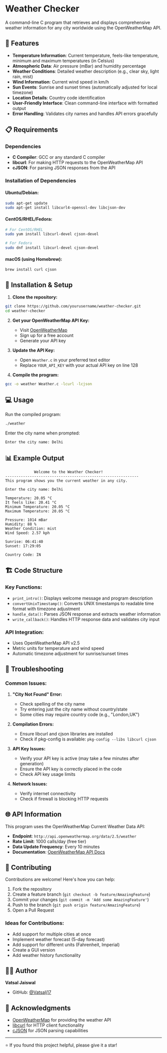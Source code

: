 # Weather Checker

A command-line C program that retrieves and displays comprehensive weather information for any city worldwide using the OpenWeatherMap API.

## 🌟 Features

- **Temperature Information**: Current temperature, feels-like temperature, minimum and maximum temperatures (in Celsius)
- **Atmospheric Data**: Air pressure (mBar) and humidity percentage
- **Weather Conditions**: Detailed weather description (e.g., clear sky, light rain, mist)
- **Wind Information**: Current wind speed in km/h
- **Sun Events**: Sunrise and sunset times (automatically adjusted for local timezone)
- **Location Details**: Country code identification
- **User-Friendly Interface**: Clean command-line interface with formatted output
- **Error Handling**: Validates city names and handles API errors gracefully

## 📋 Requirements

### Dependencies
- **C Compiler**: GCC or any standard C compiler
- **libcurl**: For making HTTP requests to the OpenWeatherMap API
- **cJSON**: For parsing JSON responses from the API

### Installation of Dependencies

#### Ubuntu/Debian:
```bash
sudo apt-get update
sudo apt-get install libcurl4-openssl-dev libcjson-dev
```

#### CentOS/RHEL/Fedora:
```bash
# For CentOS/RHEL
sudo yum install libcurl-devel cjson-devel

# For Fedora
sudo dnf install libcurl-devel cjson-devel
```

#### macOS (using Homebrew):
```bash
brew install curl cjson
```

## 🚀 Installation & Setup

1. **Clone the repository:**
```bash
git clone https://github.com/yourusername/weather-checker.git
cd weather-checker
```

2. **Get your OpenWeatherMap API Key:**
   - Visit [OpenWeatherMap](https://openweathermap.org/api)
   - Sign up for a free account
   - Generate your API key

3. **Update the API Key:**
   - Open `Weather.c` in your preferred text editor
   - Replace `YOUR_API_KEY` with your actual API key on line 128
   
4. **Compile the program:**
```bash
gcc -o weather Weather.c -lcurl -lcjson
```

## 💻 Usage

Run the compiled program:
```bash
./weather
```

Enter the city name when prompted:
```
Enter the city name: Delhi
```

## 📊 Example Output

```
             Welcome to the Weather Checker! 
------------------------------------------------------------
This program shows you the current weather in any city.

Enter the city name: Delhi

Temperature: 20.05 °C
It feels like: 20.41 °C
Minimum Temperature: 20.05 °C
Maximum Temperature: 20.05 °C

Pressure: 1014 mBar
Humidity: 88 %
Weather Condition: mist
Wind Speed: 2.57 kph

Sunrise: 06:41:40
Sunset: 17:29:05

Country Code: IN
```

## 🏗️ Code Structure

### Key Functions:
- `print_intro()`: Displays welcome message and program description
- `convertUnixTimestamp()`: Converts UNIX timestamps to readable time format with timezone adjustment
- `handle_data()`: Parses JSON response and extracts weather information
- `write_callback()`: Handles HTTP response data and validates city input

### API Integration:
- Uses OpenWeatherMap API v2.5
- Metric units for temperature and wind speed
- Automatic timezone adjustment for sunrise/sunset times

## 🔧 Troubleshooting

### Common Issues:

1. **"City Not Found" Error:**
   - Check spelling of the city name
   - Try entering just the city name without country/state
   - Some cities may require country code (e.g., "London,UK")

2. **Compilation Errors:**
   - Ensure libcurl and cjson libraries are installed
   - Check if pkg-config is available: `pkg-config --libs libcurl cjson`

3. **API Key Issues:**
   - Verify your API key is active (may take a few minutes after generation)
   - Ensure the API key is correctly placed in the code
   - Check API key usage limits

4. **Network Issues:**
   - Verify internet connectivity
   - Check if firewall is blocking HTTP requests

## 🌐 API Information

This program uses the OpenWeatherMap Current Weather Data API:
- **Endpoint**: `http://api.openweathermap.org/data/2.5/weather`
- **Rate Limit**: 1000 calls/day (free tier)
- **Data Update Frequency**: Every 10 minutes
- **Documentation**: [OpenWeatherMap API Docs](https://openweathermap.org/current)

## 🤝 Contributing

Contributions are welcome! Here's how you can help:

1. Fork the repository
2. Create a feature branch (`git checkout -b feature/AmazingFeature`)
3. Commit your changes (`git commit -m 'Add some AmazingFeature'`)
4. Push to the branch (`git push origin feature/AmazingFeature`)
5. Open a Pull Request

### Ideas for Contributions:
- Add support for multiple cities at once
- Implement weather forecast (5-day forecast)
- Add support for different units (Fahrenheit, Imperial)
- Create a GUI version
- Add weather history functionality

## 👨‍💻 Author

**Vatsal Jaiswal**
- GitHub: [@Vatsalj17](https://github.com/Vatsalj17)

## 🙏 Acknowledgments

- [OpenWeatherMap](https://openweathermap.org/) for providing the weather API
- [libcurl](https://curl.se/libcurl/) for HTTP client functionality
- [cJSON](https://github.com/DaveGamble/cJSON) for JSON parsing capabilities

---

⭐ If you found this project helpful, please give it a star!
